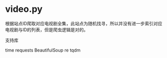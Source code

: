 # video.py
根据站点ID爬取对应电视剧全集，此站点为随机找寻，所以并没有进一步索引对应电视剧与ID的列表，但是爬虫逻辑是对的。

支持库

time
requests
BeautifulSoup
re
tqdm
